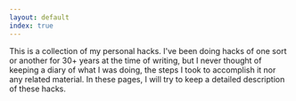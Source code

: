 ```yaml
---
layout: default
index: true
---
```

This is a collection of my personal hacks. I've been doing hacks of one sort or another for 30+ years at the time of writing, but I never thought of keeping a diary of what I was doing, the steps I took to accomplish it nor any related material. In these pages, I will try to keep a detailed description of these hacks.
